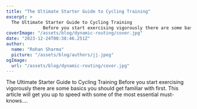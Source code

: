 ```yaml
---
title: "The Ultimate Starter Guide to Cycling Training"
excerpt: >
  The Ultimate Starter Guide to Cycling Training
              Before you start exercising vigorously there are some basics you should get familiar with first. This article will get you up to speed with s
coverImage: "/assets/blog/dynamic-routing/cover.jpg"
date: "2023-12-24T08:38:46.251Z"
author:
  name: "Rohan Sharma"
  picture: "/assets/blog/authors/jj.jpeg"
ogImage:
  url: "/assets/blog/dynamic-routing/cover.jpg"
---
```


The Ultimate Starter Guide to Cycling Training
            Before you start exercising vigorously there are some basics you should get familiar with first. This article will get you up to speed with some of the most essential must-knows….